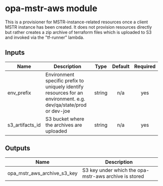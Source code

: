 # opa-mstr-aws module

This is a provisioner for MSTR-instance-related resources once a client MSTR instance has been created. It does not provision resources directly but rather creates a zip archive of terraform files which is uploaded to S3 and invoked via the "tf-runner" lambda.


## Inputs

| Name | Description | Type | Default | Required |
|------|-------------|:----:|:-----:|:-----:|
| env\_prefix | Environment specific prefix to uniquely identify resources for an environment. e.g. dev/qa/state/prod or dev-joe | string | n/a | yes |
| s3\_artifacts\_id | S3 bucket where the archives are uploaded | string | n/a | yes |

## Outputs

| Name | Description |
|------|-------------|
| opa\_mstr\_aws\_archive\_s3\_key | S3 key under which the opa-mstr-aws archive is stored |

